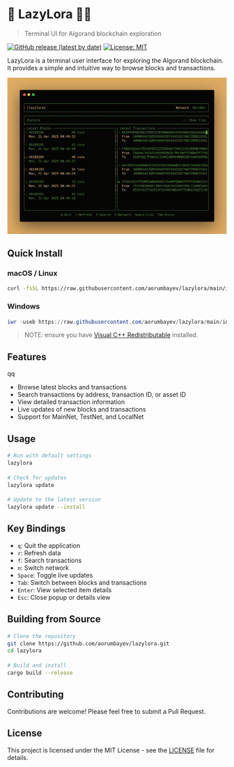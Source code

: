 # 🔎 LazyLora ⛓️‍💥

> Terminal UI for Algorand blockchain exploration

[![GitHub release (latest by date)](https://img.shields.io/github/v/release/aorumbayev/lazylora)](https://github.com/aorumbayev/lazylora/releases/latest)
[![License: MIT](https://img.shields.io/badge/License-MIT-yellow.svg)](https://opensource.org/licenses/MIT)

LazyLora is a terminal user interface for exploring the Algorand blockchain. It provides a simple and intuitive way to browse blocks and transactions.

![LazyLora Screenshot](assets/lazylora.png)

## Quick Install

### macOS / Linux

```bash
curl -fsSL https://raw.githubusercontent.com/aorumbayev/lazylora/main/install.sh | bash
```

### Windows

```powershell
iwr -useb https://raw.githubusercontent.com/aorumbayev/lazylora/main/install.ps1 | iex
```

> NOTE: ensure you have [Visual C++ Redistributable](https://learn.microsoft.com/en-us/cpp/windows/latest-supported-vc-redist?view=msvc-170) installed.

## Features

qq

-   Browse latest blocks and transactions
-   Search transactions by address, transaction ID, or asset ID
-   View detailed transaction information
-   Live updates of new blocks and transactions
-   Support for MainNet, TestNet, and LocalNet

## Usage

```bash
# Run with default settings
lazylora

# Check for updates
lazylora update

# Update to the latest version
lazylora update --install
```

## Key Bindings

-   `q`: Quit the application
-   `r`: Refresh data
-   `f`: Search transactions
-   `n`: Switch network
-   `Space`: Toggle live updates
-   `Tab`: Switch between blocks and transactions
-   `Enter`: View selected item details
-   `Esc`: Close popup or details view

## Building from Source

```bash
# Clone the repository
git clone https://github.com/aorumbayev/lazylora.git
cd lazylora

# Build and install
cargo build --release
```

## Contributing

Contributions are welcome! Please feel free to submit a Pull Request.

## License

This project is licensed under the MIT License - see the [LICENSE](LICENSE) file for details.
